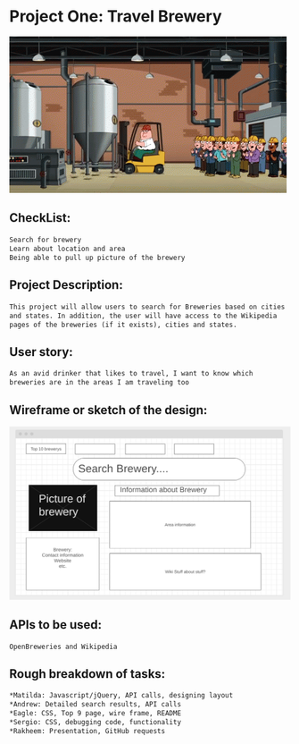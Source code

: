 # Project One: Travel Brewery

![banner](assets\components\breweryReadme.gif)

## CheckList:  
```
Search for brewery
Learn about location and area
Being able to pull up picture of the brewery
```
## Project Description:
```
This project will allow users to search for Breweries based on cities and states. In addition, the user will have access to the Wikipedia pages of the breweries (if it exists), cities and states.
```
## User story: 
```
As an avid drinker that likes to travel, I want to know which breweries are in the areas I am traveling too
```
## Wireframe or sketch of the design:
![Wireframe](assets/components/wireframe.png)
## APIs to be used:
```
OpenBreweries and Wikipedia
```
## Rough breakdown of tasks:
```
*Matilda: Javascript/jQuery, API calls, designing layout
*Andrew: Detailed search results, API calls
*Eagle: CSS, Top 9 page, wire frame, README
*Sergio: CSS, debugging code, functionality
*Rakheem: Presentation, GitHub requests

